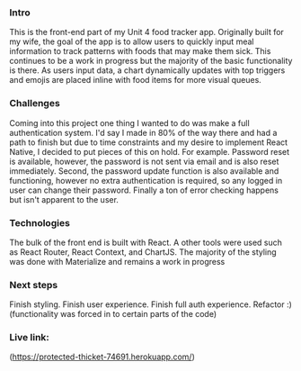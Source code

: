 ### Intro

This is the front-end part of my Unit 4 food tracker app. Originally built for my wife, the goal of the app is to allow users to quickly input meal information to track patterns with foods that may make them sick. This continues to be a work in progress but the majority of the basic functionality is there. As users input data, a chart dynamically updates with top triggers and emojis are placed inline with food items for more visual queues. 

### Challenges
Coming into this project one thing I wanted to do was make a full authentication system. I'd say I made in 80% of the way there and had a path to finish but due to time constraints and my desire to implement React Native, I decided to put pieces of this on hold. For example. Password reset is available, however, the password is not sent via email and is also reset immediately. Second, the password update function is also available and functioning, however no extra authentication is required, so any logged in user can change their password. Finally a ton of error checking happens but isn't apparent to the user. 

### Technologies
The bulk of the front end is built with React. A other tools were used such as React Router, React Context, and ChartJS.  The majority of the styling was done with Materialize and remains a work in progress

### Next steps
Finish styling. Finish user experience. Finish full auth experience. Refactor :) (functionality was forced in to certain parts of the code)

### Live link:
(https://protected-thicket-74691.herokuapp.com/)
